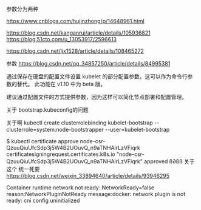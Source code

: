 参数分为两种

https://www.cnblogs.com/hujinzhong/p/14648961.html

https://blog.csdn.net/kanganrui/article/details/105936821
https://blog.51cto.com/u_13053917/2596613

https://blog.csdn.net/ljx1528/article/details/108465272


参数
https://blog.csdn.net/qq_34857250/article/details/84995381


通过保存在硬盘的配置文件设置 kubelet 的部分配置参数，这可以作为命令行参数的替代。 此功能在 v1.10 中为 beta 版。

建议通过配置文件的方式提供参数，因为这样可以简化节点部署和配置管理。

关于 bootstrap.kubeconfig的问题

关于啊
kubectl create clusterrolebinding kubelet-bootstrap --clusterrole=system:node-bootstrapper --user=kubelet-bootstrap



$ kubectl certificate approve node-csr-QzuuQiuUfcSdp3j5W4B2UOuvQ_n9aTNHAlrLzVFiqrk
certificatesigningrequest.certificates.k8s.io "node-csr-QzuuQiuUfcSdp3j5W4B2UOuvQ_n9aTNHAlrLzVFiqrk" approved
ß∂ßß
关于这个 统一死要
https://blog.csdn.net/weixin_33894640/article/details/93946295


Container runtime network not ready: NetworkReady=false reason:NetworkPluginNotReady message:docker: network plugin is not ready: cni config uninitialized